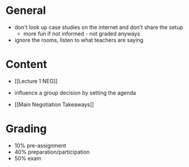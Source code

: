 # General
- don't look up case studies on the internet and don't share the setup
	- more fun if not informed - not graded anyways
- ignore the rooms, listen to what teachers are saying
# Content
- [[Lecture 1 NEG]]
- influence a group decision by setting the agenda


- [[Main Negotiation Takeaways]]

# Grading
- 10% pre-assignment
- 40% preparation/participation
- 50% exam